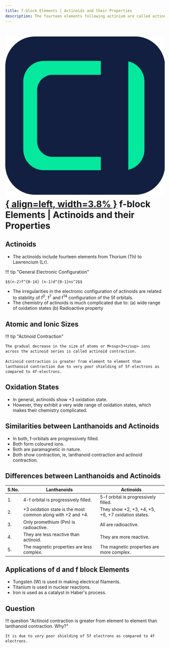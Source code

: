 ```yaml
---
title: f-block Elements | Actinoids and their Properties
description: The fourteen elements following actinium are called actinoids. Because actinium closely resembles the actinoids, it is usually included in the discussion of actinoids.
---
```


# [![ChemistryEdu Logo](../../../images/favicon.svg){ align=left, width=3.8% }](../../../index.md)  f-block Elements | Actinoids and their Properties

## Actinoids

* The actinoids include fourteen elements from Thorium (Th) to Lawrencium (Lr).

!!! tip "General Electronic Configuration"

    $$(n-2)f^{0-14} (n-1)d^{0-1}ns^2$$

* The irregularities in the electronic configuration of actinoids are related to stability of f<sup>0</sup>, f<sup>7</sup> and f<sup>14</sup> configuration of the 5f orbitals.
* The chemistry of actinoids is much complicated due to: (a) wide range of oxidation states (b) Radioactive property

## Atomic and Ionic Sizes

!!! tip "Actinoid Contraction"

    The gradual decrease in the size of atoms or M<sup>3+</sup> ions across the actinoid series is called actinoid contraction.

    Actinoid contraction is greater from element to element than lanthanoid contraction due to very poor shielding of 5f-electrons as compared to 4f-electrons.

## Oxidation States

* In general, actinoids show +3 oxidation state.
* However, they exhibit a very wide range of oxidation states, which makes their chemistry complicated.

## Similarities between Lanthanoids and Actinoids

* In both, f-orbitals are progressively filled.
* Both form coloured ions.
* Both are paramagnetic in nature.
* Both show contraction, ie, lanthanoid contraction and actinoid contraction.

## Differences between Lanthanoids and Actinoids

| S.No. | Lanthanoids                                                   | Actinoids                                           |
|-------|---------------------------------------------------------------|-----------------------------------------------------|
| 1.    | 4-f orbital is progressively filled.                          | 5-f orbital is progressively filled.                |
| 2.    | +3 oxidation state is the most common along with +2 and +4.   | They show +2, +3, +4, +5, +6, +7 oxidation states.  |
| 3.    | Only promethium (Pm) is radioactive.                          | All are radioactive.                                |
| 4.    | They are less reactive than actinoid.                         | They are more reactive.                             |
| 5.    | The magnetic properties are less complex.                     | The magnetic properties are more complex.           |

## Applications of d and f block Elements

* Tungsten (W) is used in making electrical filaments.
* Titanium is used in nuclear reactions.
* Iron is used as a catalyst in Haber's process.

## Question

!!! question "Actinoid contraction is greater from element to element than lanthanoid contraction. Why?"

    It is due to very poor shielding of 5f electrons as compared to 4f electrons.
